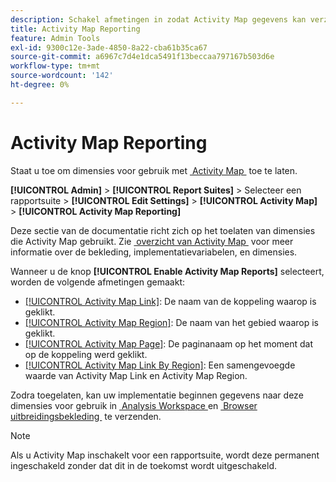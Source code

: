 ```yaml
---
description: Schakel afmetingen in zodat Activity Map gegevens kan verzamelen.
title: Activity Map Reporting
feature: Admin Tools
exl-id: 9300c12e-3ade-4850-8a22-cba61b35ca67
source-git-commit: a6967c7d4e1dca5491f13beccaa797167b503d6e
workflow-type: tm+mt
source-wordcount: '142'
ht-degree: 0%

---
```


# Activity Map Reporting

Staat u toe om dimensies voor gebruik met [&#x200B; Activity Map &#x200B;](/help/analyze/activity-map/overview.md) toe te laten.

**[!UICONTROL Admin]** > **[!UICONTROL Report Suites]** > Selecteer een rapportsuite > **[!UICONTROL Edit Settings]** > **[!UICONTROL Activity Map]** > **[!UICONTROL Activity Map Reporting]**

Deze sectie van de documentatie richt zich op het toelaten van dimensies die Activity Map gebruikt. Zie [&#x200B; overzicht van Activity Map &#x200B;](/help/analyze/activity-map/overview.md) voor meer informatie over de bekleding, implementatievariabelen, en dimensies.

Wanneer u de knop **[!UICONTROL Enable Activity Map Reports]** selecteert, worden de volgende afmetingen gemaakt:

* [[!UICONTROL Activity Map Link]](/help/components/dimensions/activity-map-link.md): De naam van de koppeling waarop is geklikt.
* [[!UICONTROL Activity Map Region]](/help/components/dimensions/activity-map-region.md): De naam van het gebied waarop is geklikt.
* [[!UICONTROL Activity Map Page]](/help/components/dimensions/activity-map-page.md): De paginanaam op het moment dat op de koppeling werd geklikt.
* [[!UICONTROL Activity Map Link By Region]](/help/components/dimensions/activity-map-link-by-region.md): Een samengevoegde waarde van Activity Map Link en Activity Map Region.

Zodra toegelaten, kan uw implementatie beginnen gegevens naar deze dimensies voor gebruik in [&#x200B; Analysis Workspace &#x200B;](/help/analyze/analysis-workspace/home.md) en [&#x200B; Browser uitbreidingsbekleding &#x200B;](/help/analyze/activity-map/overlay/overview.md) te verzenden.

>[!NOTE]
>
>Als u Activity Map inschakelt voor een rapportsuite, wordt deze permanent ingeschakeld zonder dat dit in de toekomst wordt uitgeschakeld.
